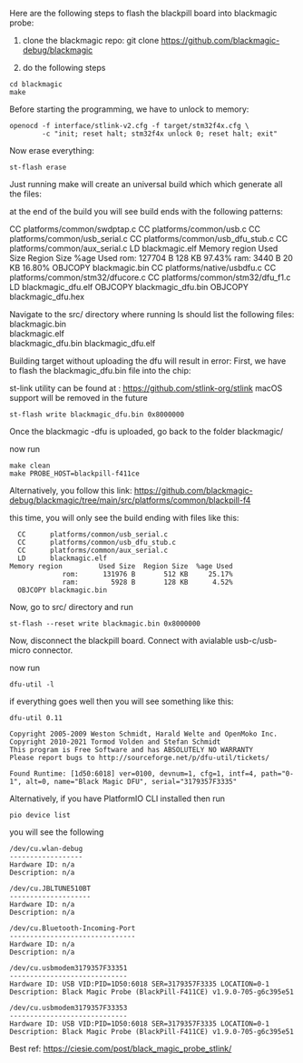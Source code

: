 


Here are the following steps to flash the blackpill board into blackmagic probe:

1. clone the blackmagic repo: git clone https://github.com/blackmagic-debug/blackmagic

2. do the following steps 

```
cd blackmagic
make
```


Before starting the programming, we have to unlock to memory: 

```
openocd -f interface/stlink-v2.cfg -f target/stm32f4x.cfg \
        -c "init; reset halt; stm32f4x unlock 0; reset halt; exit"
```

Now erase everything: 

```
st-flash erase
```

Just running make will create an universal build which which generate all the files: 

at the end of the build you will see build ends with the following patterns: 

  CC      platforms/common/swdptap.c
  CC      platforms/common/usb.c
  CC      platforms/common/usb_serial.c
  CC      platforms/common/usb_dfu_stub.c
  CC      platforms/common/aux_serial.c
  LD      blackmagic.elf
Memory region         Used Size  Region Size  %age Used
             rom:      127704 B       128 KB     97.43%
             ram:        3440 B        20 KB     16.80%
  OBJCOPY blackmagic.bin
  CC      platforms/native/usbdfu.c
  CC      platforms/common/stm32/dfucore.c
  CC      platforms/common/stm32/dfu_f1.c
  LD      blackmagic_dfu.elf
  OBJCOPY blackmagic_dfu.bin
  OBJCOPY blackmagic_dfu.hex



Navigate to the src/ directory where 
running ls should list the following files: 
blackmagic.bin     
blackmagic.elf     
blackmagic_dfu.bin 
blackmagic_dfu.elf 


Building target without uploading the dfu will result in error: 
First, we have to flash the blackmagic_dfu.bin file into the chip: 

st-link utility can be found at : https://github.com/stlink-org/stlink
macOS support will be removed in the future

```
st-flash write blackmagic_dfu.bin 0x8000000
```

Once the blackmagic -dfu is uploaded, go back to the folder blackmagic/ 


now run
```
make clean
make PROBE_HOST=blackpill-f411ce 
```


Alternatively, you follow this link: https://github.com/blackmagic-debug/blackmagic/tree/main/src/platforms/common/blackpill-f4



this time, you will only see the build ending with files like this: 

```
  CC      platforms/common/usb_serial.c
  CC      platforms/common/usb_dfu_stub.c
  CC      platforms/common/aux_serial.c
  LD      blackmagic.elf
Memory region         Used Size  Region Size  %age Used
             rom:      131976 B       512 KB     25.17%
             ram:        5928 B       128 KB      4.52%
  OBJCOPY blackmagic.bin
```

Now, go to src/ directory and run 

```
st-flash --reset write blackmagic.bin 0x8000000
```

Now, disconnect the blackpill board. Connect with avialable usb-c/usb-micro connector. 

now run

```
dfu-util -l 
```

if everything goes well then you will see something like this: 

```
dfu-util 0.11

Copyright 2005-2009 Weston Schmidt, Harald Welte and OpenMoko Inc.
Copyright 2010-2021 Tormod Volden and Stefan Schmidt
This program is Free Software and has ABSOLUTELY NO WARRANTY
Please report bugs to http://sourceforge.net/p/dfu-util/tickets/

Found Runtime: [1d50:6018] ver=0100, devnum=1, cfg=1, intf=4, path="0-1", alt=0, name="Black Magic DFU", serial="3179357F3335"

```

Alternatively, if you have PlatformIO CLI installed then run

```
pio device list 
```

you will see the following

```
/dev/cu.wlan-debug
------------------
Hardware ID: n/a
Description: n/a

/dev/cu.JBLTUNE510BT
--------------------
Hardware ID: n/a
Description: n/a

/dev/cu.Bluetooth-Incoming-Port
-------------------------------
Hardware ID: n/a
Description: n/a

/dev/cu.usbmodem3179357F33351
-----------------------------
Hardware ID: USB VID:PID=1D50:6018 SER=3179357F3335 LOCATION=0-1
Description: Black Magic Probe (BlackPill-F411CE) v1.9.0-705-g6c395e51

/dev/cu.usbmodem3179357F33353
-----------------------------
Hardware ID: USB VID:PID=1D50:6018 SER=3179357F3335 LOCATION=0-1
Description: Black Magic Probe (BlackPill-F411CE) v1.9.0-705-g6c395e51
```



Best ref: 
https://ciesie.com/post/black_magic_probe_stlink/













